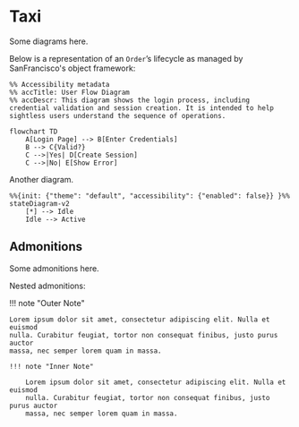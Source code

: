 # Taxi  
Some diagrams here.

Below is a representation of an `Order`’s lifecycle as managed by SanFrancisco's object framework:  

<!-- ALT:> Test diagram for testing accessibility metadata injection -->

<!-- DESC: Test diagram for testing accessibility metadata injection by js/alt-inject.js or js/alt-inject-closest.js. Courtesy of ProGenAI Hambot. -->  

```mermaid
%% Accessibility metadata
%% accTitle: User Flow Diagram
%% accDescr: This diagram shows the login process, including credential validation and session creation. It is intended to help sightless users understand the sequence of operations.

flowchart TD
    A[Login Page] --> B[Enter Credentials]
    B --> C{Valid?}
    C -->|Yes| D[Create Session]
    C -->|No| E[Show Error]
```

Another diagram.

<!-- ALT: This diagram shows a simple state transition from idle to active -->

<!-- DESC: The diagram represents a basic lifecycle with two states: idle and active. -->

```mermaid
%%{init: {"theme": "default", "accessibility": {"enabled": false}} }%%
stateDiagram-v2
    [*] --> Idle
    Idle --> Active
```

## Admonitions  
Some admonitions here.

Nested admonitions:  

!!! note "Outer Note"

    Lorem ipsum dolor sit amet, consectetur adipiscing elit. Nulla et euismod
    nulla. Curabitur feugiat, tortor non consequat finibus, justo purus auctor
    massa, nec semper lorem quam in massa.

    !!! note "Inner Note"

        Lorem ipsum dolor sit amet, consectetur adipiscing elit. Nulla et euismod
        nulla. Curabitur feugiat, tortor non consequat finibus, justo purus auctor
        massa, nec semper lorem quam in massa.
